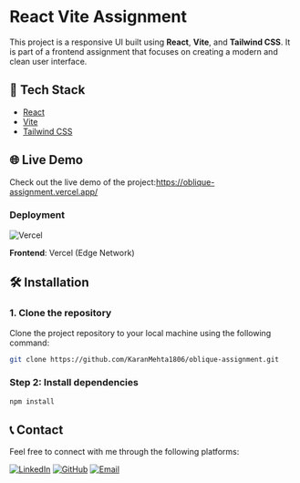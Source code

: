 # React Vite Assignment
This project is a responsive UI built using **React**, **Vite**, and **Tailwind CSS**. It is part of a frontend assignment that focuses on creating a modern and clean user interface.

## 🚀 Tech Stack

- [React](https://reactjs.org/)
- [Vite](https://vitejs.dev/)
- [Tailwind CSS](https://tailwindcss.com/)

## 🌐 Live Demo
Check out the live demo of the project:https://oblique-assignment.vercel.app/

### **Deployment**
![Vercel](https://img.shields.io/badge/Frontend-Hosted_on_Vercel-%23000000?logo=vercel)

**Frontend**: Vercel (Edge Network)

## 🛠️ Installation

### 1. Clone the repository

Clone the project repository to your local machine using the following command:

```bash
git clone https://github.com/KaranMehta1806/oblique-assignment.git
```

### Step 2: Install dependencies
```bash
npm install
```

## 📞 Contact
Feel free to connect with me through the following platforms:

[![LinkedIn](https://img.shields.io/badge/Karan_Mehta_-0A66C2?style=for-the-badge&logo=linkedin&logoColor=white)](https://www.linkedin.com/in/mehtakaran18)
[![GitHub](https://img.shields.io/badge/Karan_Mehta_-181717?style=for-the-badge&logo=github&logoColor=white)](https://github.com/KaranMehta1806)
[![Email](https://img.shields.io/badge/mehtakaran8872@gmail.com-D14836?style=for-the-badge&logo=gmail&logoColor=white)](mailto:mehtakaran8872@gmail.com)
